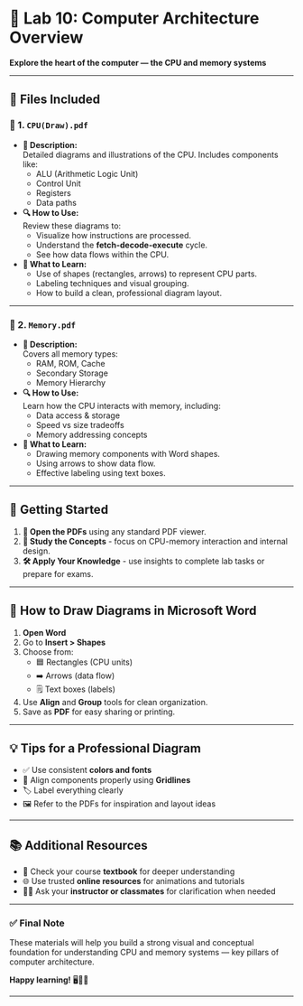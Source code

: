 # 🧠 Lab 10: Computer Architecture Overview  
**Explore the heart of the computer — the CPU and memory systems**

-------

## 📂 Files Included

### 📄 1. `CPU(Draw).pdf`  
- **📝 Description:**  
  Detailed diagrams and illustrations of the CPU. Includes components like:
  - ALU (Arithmetic Logic Unit)
  - Control Unit  
  - Registers  
  - Data paths  
- **🔍 How to Use:**  
  Review these diagrams to:
  - Visualize how instructions are processed.
  - Understand the **fetch-decode-execute** cycle.
  - See how data flows within the CPU.
- **📘 What to Learn:**  
  - Use of shapes (rectangles, arrows) to represent CPU parts.
  - Labeling techniques and visual grouping.
  - How to build a clean, professional diagram layout.

---

### 📄 2. `Memory.pdf`  
- **📝 Description:**  
  Covers all memory types:
  - RAM, ROM, Cache  
  - Secondary Storage  
  - Memory Hierarchy  
- **🔍 How to Use:**  
  Learn how the CPU interacts with memory, including:
  - Data access & storage  
  - Speed vs size tradeoffs  
  - Memory addressing concepts  
- **📘 What to Learn:**  
  - Drawing memory components with Word shapes.
  - Using arrows to show data flow.
  - Effective labeling using text boxes.

---

## 🚀 Getting Started

1. **📖 Open the PDFs** using any standard PDF viewer.  
2. **👀 Study the Concepts** - focus on CPU-memory interaction and internal design.  
3. **🛠️ Apply Your Knowledge** - use insights to complete lab tasks or prepare for exams.

---

## 🧰 How to Draw Diagrams in Microsoft Word

1. **Open Word**  
2. Go to **Insert > Shapes**  
3. Choose from:
   - 🟦 Rectangles (CPU units)  
   - ➡️ Arrows (data flow)  
   - 🗒️ Text boxes (labels)  
4. Use **Align** and **Group** tools for clean organization.  
5. Save as **PDF** for easy sharing or printing.

---

## 💡 Tips for a Professional Diagram

- ✅ Use consistent **colors and fonts**
- 🔁 Align components properly using **Gridlines**
- 🏷️ Label everything clearly
- 🖼️ Refer to the PDFs for inspiration and layout ideas

---

## 📚 Additional Resources

- 📘 Check your course **textbook** for deeper understanding  
- 🌐 Use trusted **online resources** for animations and tutorials  
- 🧑‍🏫 Ask your **instructor or classmates** for clarification when needed

---

### ✅ Final Note  
These materials will help you build a strong visual and conceptual foundation for understanding CPU and memory systems — key pillars of computer architecture.

**Happy learning!** 🖥️🧠✨

---
